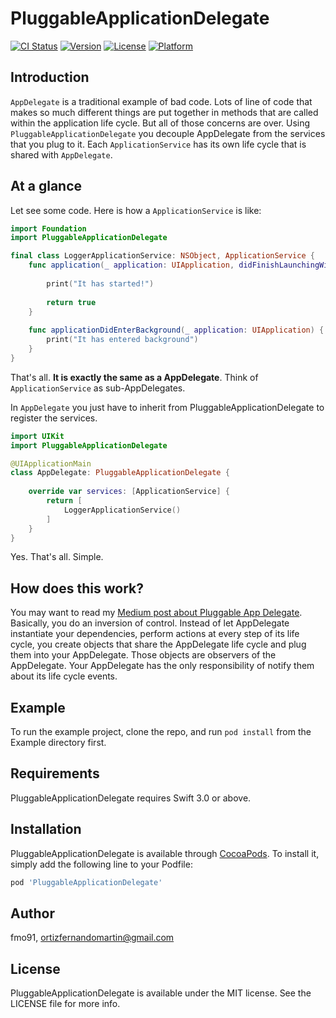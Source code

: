 # PluggableApplicationDelegate

[![CI Status](http://img.shields.io/travis/fmo91/PluggableApplicationDelegate.svg?style=flat)](https://travis-ci.org/fmo91/PluggableApplicationDelegate)
[![Version](https://img.shields.io/cocoapods/v/PluggableApplicationDelegate.svg?style=flat)](http://cocoapods.org/pods/PluggableApplicationDelegate)
[![License](https://img.shields.io/cocoapods/l/PluggableApplicationDelegate.svg?style=flat)](http://cocoapods.org/pods/PluggableApplicationDelegate)
[![Platform](https://img.shields.io/cocoapods/p/PluggableApplicationDelegate.svg?style=flat)](http://cocoapods.org/pods/PluggableApplicationDelegate)

## Introduction
`AppDelegate` is a traditional example of bad code. Lots of line of code that makes so much different things are put together in methods that are called within the application life cycle. But all of those concerns are over.
Using `PluggableApplicationDelegate` you decouple AppDelegate from the services that you plug to it. Each `ApplicationService` has its own life cycle that is shared with `AppDelegate`. 

## At a glance
Let see some code.
Here is how a `ApplicationService` is like:

```swift
import Foundation
import PluggableApplicationDelegate

final class LoggerApplicationService: NSObject, ApplicationService {
    func application(_ application: UIApplication, didFinishLaunchingWithOptions launchOptions: [UIApplication.LaunchOptionsKey : Any]? = nil) -> Bool {
        
        print("It has started!")
        
        return true
    }
    
    func applicationDidEnterBackground(_ application: UIApplication) {
        print("It has entered background")
    }
}
```

That's all. **It is exactly the same as a AppDelegate**. Think of `ApplicationService` as sub-AppDelegates.

In `AppDelegate` you just have to inherit from PluggableApplicationDelegate to register the services.

```swift
import UIKit
import PluggableApplicationDelegate

@UIApplicationMain
class AppDelegate: PluggableApplicationDelegate {
    
    override var services: [ApplicationService] {
        return [
            LoggerApplicationService()
        ]
    }
}
```

Yes. That's all. Simple.

## How does this work?

You may want to read my [Medium post about Pluggable App Delegate](https://medium.com/ios-os-x-development/pluggableapplicationdelegate-e50b2c5d97dd#.sz50l4d0l).
Basically, you do an inversion of control. Instead of let AppDelegate instantiate your dependencies, perform actions at every step of its life cycle, you create objects that share the AppDelegate life cycle and plug them into your AppDelegate.
Those objects are observers of the AppDelegate. Your AppDelegate has the only responsibility of notify them about its life cycle events.

## Example

To run the example project, clone the repo, and run `pod install` from the Example directory first.

## Requirements

PluggableApplicationDelegate requires Swift 3.0 or above.

## Installation

PluggableApplicationDelegate is available through [CocoaPods](http://cocoapods.org). To install
it, simply add the following line to your Podfile:

```ruby
pod 'PluggableApplicationDelegate'
```

## Author

fmo91, ortizfernandomartin@gmail.com

## License

PluggableApplicationDelegate is available under the MIT license. See the LICENSE file for more info.
